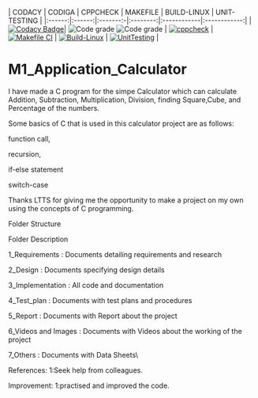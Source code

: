 | CODACY | CODIGA | CPPCHECK | MAKEFILE | BUILD-LINUX | UNIT-TESTING |
|:------:|:------:|:-------:-|:--------:|:------------|:------------:|
|[![Codacy Badge](https://app.codacy.com/project/badge/Grade/347195fe10ec4698bcae9ad0ffb402e1)](https://www.codacy.com/gh/lokesh23799/M1_Calculator_Application/dashboard?utm_source=github.com&amp;utm_medium=referral&amp;utm_content=lokesh23799/M1_Calculator_Application&amp;utm_campaign=Badge_Grade)| ![Code grade](https://api.codiga.io/project/31069/score/svg)
![Code grade](https://api.codiga.io/project/31069/status/svg) | [![cppcheck](https://github.com/lokesh23799/M1_Calculator_Application/actions/workflows/c-cpp.yml/badge.svg)](https://github.com/lokesh23799/M1_Calculator_Application/actions/workflows/c-cpp.yml) | [![Makefile CI](https://github.com/lokesh23799/M1_Calculator_Application/actions/workflows/makefile.yml/badge.svg)](https://github.com/lokesh23799/M1_Calculator_Application/actions/workflows/makefile.yml) | [![Build-Linux](https://github.com/lokesh23799/M1_Calculator_Application/actions/workflows/Build-Linux.yml/badge.svg)](https://github.com/lokesh23799/M1_Calculator_Application/actions/workflows/Build-Linux.yml) | [![UnitTesting](https://github.com/lokesh23799/M1_Calculator_Application/actions/workflows/Unit_Testing.yml/badge.svg)](https://github.com/lokesh23799/M1_Calculator_Application/actions/workflows/Unit_Testing.yml) |






# M1_Application_Calculator
I have made a C program for the simpe Calculator which can calculate Addition, Subtraction, Multiplication, Division, finding Square,Cube, and Percentage of the numbers.

Some basics of C that is used in this calculator project are as follows:

function call,

recursion,

if-else statement

switch-case

Thanks LTTS for giving me the opportunity to make a project on my own using the concepts of C programming.




Folder Structure



Folder	Description


1_Requirements	       :          Documents detailing requirements and research


2_Design	              :         Documents specifying design details


3_Implementation	       :        All code and documentation


4_Test_plan	        :             Documents with test plans and procedures


5_Report	     :                  Documents with Report about the project


6_Videos and Images	   :          Documents with Videos about the working of the project


7_Others	       :                Documents with Data Sheets\










References:
       1:Seek help from colleagues.

   Improvement:
       1:practised and improved the code.
